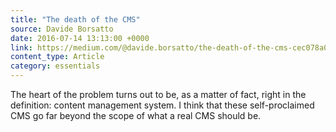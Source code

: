 ```yaml
---
title: "The death of the CMS"
source: Davide Borsatto
date: 2016-07-14 13:13:00 +0000
link: https://medium.com/@davide.borsatto/the-death-of-the-cms-cec078a0d1b9/
content_type: Article
category: essentials
---
```

The heart of the problem turns out to be, as a matter of fact, right in the definition: content management system. I think that these self-proclaimed CMS go far beyond the scope of what a real CMS should be.





